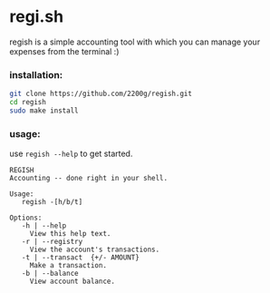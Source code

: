 # regi.sh

regish is a simple accounting tool with which you can manage your expenses from the terminal :)

### installation:

```sh
git clone https://github.com/2200g/regish.git
cd regish
sudo make install
```

### usage:

use `regish --help` to get started.

```
REGISH
Accounting -- done right in your shell.

Usage:
   regish -[h/b/t]

Options:
   -h | --help
     View this help text.
   -r | --registry
     View the account's transactions.
   -t | --transact  {+/- AMOUNT}
     Make a transaction.
   -b | --balance
     View account balance.
```
